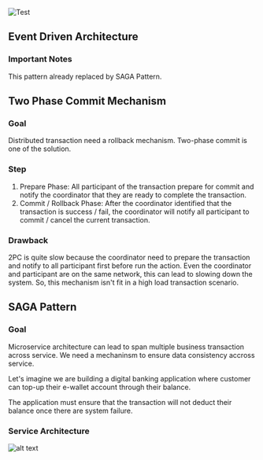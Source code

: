 ![Test](https://github.com/wiratamap/saga-pattern/workflows/Java%20CI/badge.svg)

## Event Driven Architecture
### Important Notes
This pattern already replaced by SAGA Pattern.


## Two Phase Commit Mechanism
### Goal
Distributed transaction need a rollback mechanism.
Two-phase commit is one of the solution.
### Step
1. Prepare Phase: All participant of the transaction prepare for commit and notify the coordinator that they are ready to complete the transaction.
2. Commit / Rollback Phase: After the coordinator identified that the transaction is success / fail, 
the coordinator will notify all participant to commit / cancel the current transaction.
### Drawback
2PC is quite slow because the coordinator need to prepare the transaction and notify to all participant first
before run the action. Even the coordinator and participant are on the same network, this can lead to slowing down the system.
So, this mechanism isn't fit in a high load transaction scenario.


## SAGA Pattern
### Goal
Microservice architecture can lead to span multiple business transaction across service.
We need a mechaninsm to ensure data consistency accross service.

Let's imagine we are building a digital banking application where customer can top-up their e-wallet 
account through their balance.

The application must ensure that the transaction will not deduct their balance once there are system failure.

### Service Architecture
![alt text](https://raw.githubusercontent.com/wiratamap/saga-pattern/master/SAGA.png "Saga Service Architecture")

